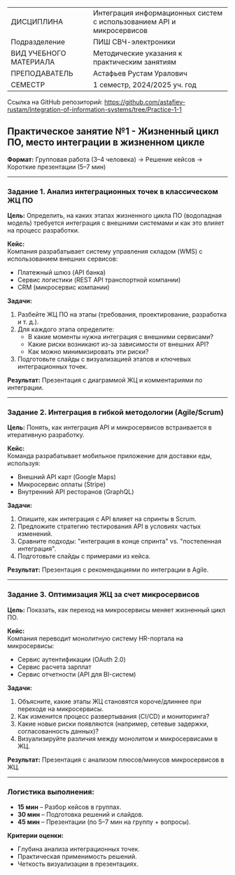 |||
|---|---|
|ДИСЦИПЛИНА|Интеграция информационных систем с использованием API и микросервисов|
|Подразделение|ПИШ СВЧ-электроники|
|ВИД УЧЕБНОГО МАТЕРИАЛА|Методические указания к практическим занятиям|
|ПРЕПОДАВАТЕЛЬ|Астафьев Рустам Уралович|
|СЕМЕСТР|1 семестр, 2024/2025 уч. год|

Ссылка на GitHub репозиторий:
https://github.com/astafiev-rustam/Integration-of-information-systems/tree/Practice-1-1

## Практическое занятие №1 - Жизненный цикл ПО, место интеграции в жизненном цикле

**Формат:** Групповая работа (3–4 человека) → Решение кейсов → Короткие презентации (5–7 мин)  

---  

### **Задание 1. Анализ интеграционных точек в классическом ЖЦ ПО**  
**Цель:** Определить, на каких этапах жизненного цикла ПО (водопадная модель) требуется интеграция с внешними системами и как это влияет на процесс разработки.  

**Кейс:**  
Компания разрабатывает систему управления складом (WMS) с использованием внешних сервисов:  
- Платежный шлюз (API банка)  
- Сервис логистики (REST API транспортной компании)  
- CRM (микросервис компании)  

**Задачи:**  
1. Разбейте ЖЦ ПО на этапы (требования, проектирование, разработка и т. д.).  
2. Для каждого этапа определите:  
   - В какие моменты нужна интеграция с внешними сервисами?  
   - Какие риски возникают из-за зависимости от внешних API?  
   - Как можно минимизировать эти риски?  
3. Подготовьте слайды с визуализацией этапов и ключевых интеграционных точек.  

**Результат:** Презентация с диаграммой ЖЦ и комментариями по интеграции.  

---  

### **Задание 2. Интеграция в гибкой методологии (Agile/Scrum)**  
**Цель:** Понять, как интеграция API и микросервисов встраивается в итеративную разработку.  

**Кейс:**  
Команда разрабатывает мобильное приложение для доставки еды, используя:  
- Внешний API карт (Google Maps)  
- Микросервис оплаты (Stripe)  
- Внутренний API ресторанов (GraphQL)  

**Задачи:**  
1. Опишите, как интеграция с API влияет на спринты в Scrum.  
2. Предложите стратегию тестирования API в условиях частых изменений.  
3. Сравните подходы: "интеграция в конце спринта" vs. "постепенная интеграция".  
4. Подготовьте слайды с примерами из кейса.  

**Результат:** Презентация с рекомендациями по интеграции в Agile.  

---  

### **Задание 3. Оптимизация ЖЦ за счет микросервисов**  
**Цель:** Показать, как переход на микросервисы меняет жизненный цикл ПО.  

**Кейс:**  
Компания переводит монолитную систему HR-портала на микросервисы:  
- Сервис аутентификации (OAuth 2.0)  
- Сервис расчета зарплат  
- Сервис отчетности (API для BI-систем)  

**Задачи:**  
1. Объясните, какие этапы ЖЦ становятся короче/длиннее при переходе на микросервисы.  
2. Как изменится процесс развертывания (CI/CD) и мониторинга?  
3. Какие новые риски появляются (например, сетевые задержки, согласованность данных)?  
4. Визуализируйте различия между монолитом и микросервисами в ЖЦ.  

**Результат:** Презентация с анализом плюсов/минусов микросервисов в ЖЦ.  

---  

### **Логистика выполнения:**  
- **15 мин** – Разбор кейсов в группах.  
- **30 мин** – Подготовка решений и слайдов.  
- **45 мин** – Презентации (по 5–7 мин на группу + вопросы).  

**Критерии оценки:**  
- Глубина анализа интеграционных точек.  
- Практическая применимость решений.  
- Четкость визуализации в презентациях.  
